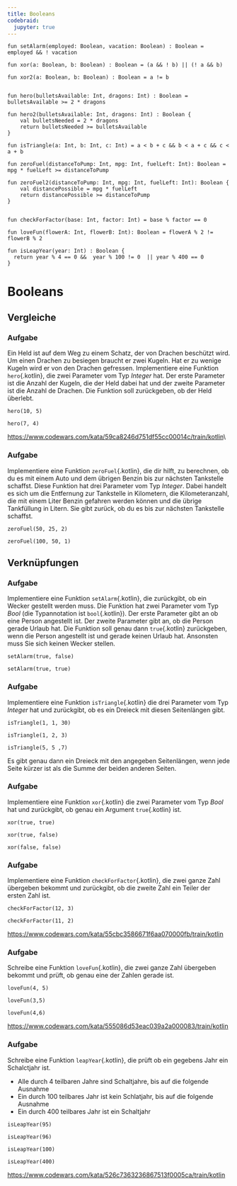 ```yaml
---
title: Booleans 
codebraid:
  jupyter: true
---
```


```{.kotlin .cb-run first_number=1}
fun setAlarm(employed: Boolean, vacation: Boolean) : Boolean = employed && ! vacation

fun xor(a: Boolean, b: Boolean) : Boolean = (a && ! b) || (! a && b)

fun xor2(a: Boolean, b: Boolean) : Boolean = a != b


fun hero(bulletsAvailable: Int, dragons: Int) : Boolean = bulletsAvailable >= 2 * dragons

fun hero2(bulletsAvailable: Int, dragons: Int) : Boolean {
    val bulletsNeeded = 2 * dragons
    return bulletsNeeded >= bulletsAvailable
}

fun isTriangle(a: Int, b: Int, c: Int) = a < b + c && b < a + c && c < a + b

fun zeroFuel(distanceToPump: Int, mpg: Int, fuelLeft: Int): Boolean = mpg * fuelLeft >= distanceToPump

fun zeroFuel2(distanceToPump: Int, mpg: Int, fuelLeft: Int): Boolean {
    val distancePossible = mpg * fuelLeft
    return distancePossible >= distanceToPump
}


fun checkForFactor(base: Int, factor: Int) = base % factor == 0

fun loveFun(flowerA: Int, flowerB: Int): Boolean = flowerA % 2 != flowerB % 2

fun isLeapYear(year: Int) : Boolean {
  return year % 4 == 0 &&  year % 100 != 0  || year % 400 == 0
}

```

# Booleans

## Vergleiche

### Aufgabe
Ein Held ist auf dem Weg zu einem Schatz, der von Drachen beschützt
wird. Um einen Drachen zu besiegen braucht er zwei Kugeln. Hat er zu
wenige Kugeln wird er von den Drachen gefressen. Implementiere eine
Funktion `hero`{.kotlin}, die zwei Parameter vom Typ *Integer* hat. Der
erste Parameter ist die Anzahl der Kugeln, die der Held dabei hat und
der zweite Parameter ist die Anzahl de Drachen. Die Funktion soll
zurückgeben, ob der Held überlebt.



``` {.kotlin .cb-nb first_number=1}
hero(10, 5)
```
```{.kotlin .cb-nb first_number=1}
hero(7, 4)
```

<https://www.codewars.com/kata/59ca8246d751df55cc00014c/train/kotlin>\


### Aufgabe
Implementiere eine Funktion `zeroFuel`{.kotlin}, die dir hilft, zu
berechnen, ob du es mit einem Auto und dem übrigen Benzin bis zur
nächsten Tankstelle schaffst. Diese Funktion hat drei Parameter vom Typ
*Integer*. Dabei handelt es sich um die Entfernung zur Tankstelle in
Kilometern, die Kilometeranzahl, die mit einem Liter Benzin gefahren
werden können und die übrige Tankfüllung in Litern. Sie gibt zurück, ob
du es bis zur nächsten Tankstelle schaffst.

``` {.kotlin .cb-nb first_number=1}
zeroFuel(50, 25, 2)
```
```{.kotlin .cb-nb first_number=1}
zeroFuel(100, 50, 1)
```

<!-- <https://www.codewars.com/kata/5861d28f124b35723e00005e/train/kotlin> -->


## Verknüpfungen

### Aufgabe
Implementiere eine Funktion `setAlarm`{.kotlin}, die zurückgibt, ob ein
Wecker gestellt werden muss. Die Funktion hat zwei Parameter vom Typ
*Bool* (die Typannotation ist `bool`{.kotlin}). Der erste Parameter gibt
an ob eine Person angestellt ist. Der zweite Parameter gibt an, ob die
Person gerade Urlaub hat. Die Funktion soll genau dann `true`{.kotlin}
zurückgeben, wenn die Person angestellt ist und gerade keinen Urlaub
hat. Ansonsten muss Sie sich keinen Wecker stellen.

<!-- <https://www.codewars.com/kata/568dcc3c7f12767a62000038/train/kotlin>\ -->


``` {.kotlin .cb-nb first_number=1}
setAlarm(true, false)
```
```{.kotlin .cb-nb first_number=1}
setAlarm(true, true)
```

### Aufgabe
Implementiere eine Funktion `isTriangle`{.kotlin} die drei Parameter vom
Typ *Integer* hat und zurückgibt, ob es ein Dreieck mit diesen
Seitenlängen gibt.

``` {.kotlin .cb-nb first_number=1}
isTriangle(1, 1, 30)
```
```{.kotlin .cb-nb first_number=1}
isTriangle(1, 2, 3)
```
```{.kotlin .cb-nb first_number=1}
isTriangle(5, 5 ,7)
```

Es gibt genau dann ein Dreieck mit den angegeben Seitenlängen, wenn jede Seite kürzer ist als die Summe der beiden anderen Seiten.


<!-- <https://www.codewars.com/kata/56606694ec01347ce800001b/train/kotlin> -->


### Aufgabe
Implementiere eine Funktion `xor`{.kotlin} die zwei Parameter vom Typ
*Bool* hat und zurückgibt, ob genau ein Argument `true`{.kotlin} ist.

``` {.kotlin .cb-nb first_number=1}
xor(true, true)
```
```{.kotlin .cb-nb first_number=1}
xor(true, false)
```
```{.kotlin .cb-nb first_number=1}
xor(false, false)
```

<!-- <https://www.codewars.com/kata/56fa3c5ce4d45d2a52001b3c/train/kotlin>\ -->


### Aufgabe
Implementiere eine Funktion `checkForFactor`{.kotlin}, die zwei ganze
Zahl übergeben bekommt und zurückgibt, ob die zweite Zahl ein Teiler der
ersten Zahl ist.

``` {.kotlin .cb-nb first_number=1}
checkForFactor(12, 3)
```
```{.kotlin .cb-nb first_number=1}
checkForFactor(11, 2)
```

<https://www.codewars.com/kata/55cbc3586671f6aa070000fb/train/kotlin>


### Aufgabe

Schreibe eine Funktion `loveFun`{.kotlin}, die zwei ganze
Zahl übergeben bekommt und prüft, ob genau eine der Zahlen gerade ist.

``` {.kotlin .cb-nb first_number=1}
loveFun(4, 5)
```
```{.kotlin .cb-nb first_number=1}
loveFun(3,5)
```
```{.kotlin .cb-nb first_number=1}
loveFun(4,6)
```



<https://www.codewars.com/kata/555086d53eac039a2a000083/train/kotlin>

### Aufgabe

Schreibe eine Funktion `leapYear`{.kotlin}, die prüft ob ein gegebens Jahr ein Schalctjahr ist.
  - Alle durch 4 teilbaren Jahre sind Schaltjahre, bis auf die folgende Ausnahme
  - Ein durch 100 teilbares Jahr ist kein Schlatjahr, bis auf die folgende Ausnahme
  - Ein durch 400 teilbares Jahr ist ein Schaltjahr 

``` {.kotlin .cb-nb first_number=1}
isLeapYear(95)
```
``` {.kotlin .cb-nb first_number=1}
isLeapYear(96)
```
```{.kotlin .cb-nb first_number=1}
isLeapYear(100)
```
```{.kotlin .cb-nb first_number=1}
isLeapYear(400)
```

<https://www.codewars.com/kata/526c7363236867513f0005ca/train/kotlin>